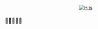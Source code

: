 
<div align=center>

[![Hits](https://hits.seeyoufarm.com/api/count/incr/badge.svg?url=https%3A%2F%2Fgithub.com%2Fchoisj123&count_bg=%23D14D72&title_bg=%23F2E3DB&icon=ghostery.svg&icon_color=%23F1ECED&title=hits&edge_flat=true)](https://hits.seeyoufarm.com)
  
</div>

### 🥺🥺🥺🥺🥺


<!--
**choisj123/choisj123** is a ✨ _special_ ✨ repository because its `README.md` (this file) appears on your GitHub profile.

Here are some ideas to get you started:

- 🔭 I’m currently working on ...
- 🌱 I’m currently learning ...
- 👯 I’m looking to collaborate on ...
- 🤔 I’m looking for help with ...
- 💬 Ask me about ...
- 📫 How to reach me: ...
- 😄 Pronouns: ...
- ⚡ Fun fact: ...
-->
